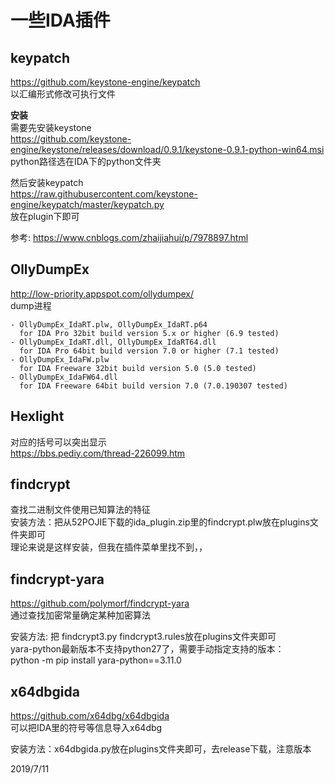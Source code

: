 # 一些IDA插件

## keypatch
https://github.com/keystone-engine/keypatch  
以汇编形式修改可执行文件  

**安装**  
需要先安装keystone  
https://github.com/keystone-engine/keystone/releases/download/0.9.1/keystone-0.9.1-python-win64.msi
python路径选在IDA下的python文件夹  

然后安装keypatch  
https://raw.githubusercontent.com/keystone-engine/keypatch/master/keypatch.py  
放在plugin下即可  

参考: https://www.cnblogs.com/zhaijiahui/p/7978897.html  


## OllyDumpEx
http://low-priority.appspot.com/ollydumpex/  
dump进程  
```plain
- OllyDumpEx_IdaRT.plw, OllyDumpEx_IdaRT.p64
  for IDA Pro 32bit build version 5.x or higher (6.9 tested)
- OllyDumpEx_IdaRT.dll, OllyDumpEx_IdaRT64.dll
  for IDA Pro 64bit build version 7.0 or higher (7.1 tested)
- OllyDumpEx_IdaFW.plw
  for IDA Freeware 32bit build version 5.0 (5.0 tested)
- OllyDumpEx_IdaFW64.dll
  for IDA Freeware 64bit build version 7.0 (7.0.190307 tested)
```


## Hexlight
对应的括号可以突出显示  
https://bbs.pediy.com/thread-226099.htm  


## findcrypt
查找二进制文件使用已知算法的特征  
安装方法：把从52POJIE下载的ida_plugin.zip里的findcrypt.plw放在plugins文件夹即可  
理论来说是这样安装，但我在插件菜单里找不到，，  


## findcrypt-yara
https://github.com/polymorf/findcrypt-yara  
通过查找加密常量确定某种加密算法  

安装方法: 把 findcrypt3.py findcrypt3.rules放在plugins文件夹即可  
yara-python最新版本不支持python27了，需要手动指定支持的版本：  
python -m pip install yara-python==3.11.0  


## x64dbgida
https://github.com/x64dbg/x64dbgida  
可以把IDA里的符号等信息导入x64dbg  

安装方法：x64dbgida.py放在plugins文件夹即可，去release下载，注意版本  


2019/7/11  
